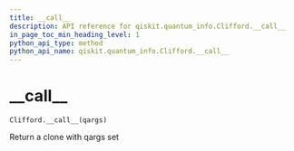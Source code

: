 ```yaml
---
title: __call__
description: API reference for qiskit.quantum_info.Clifford.__call__
in_page_toc_min_heading_level: 1
python_api_type: method
python_api_name: qiskit.quantum_info.Clifford.__call__
---
```


# \_\_call\_\_

<span id="qiskit.quantum_info.Clifford.__call__" />

`Clifford.__call__(qargs)`

Return a clone with qargs set

